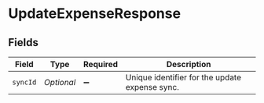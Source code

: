 # UpdateExpenseResponse


## Fields

| Field                                          | Type                                           | Required                                       | Description                                    |
| ---------------------------------------------- | ---------------------------------------------- | ---------------------------------------------- | ---------------------------------------------- |
| `syncId`                                       | *Optional<String>*                             | :heavy_minus_sign:                             | Unique identifier for the update expense sync. |